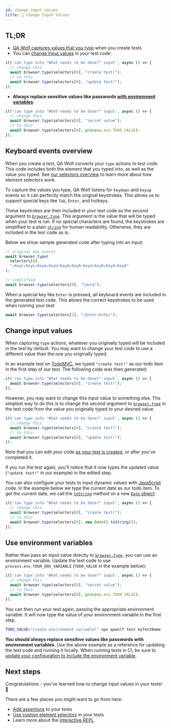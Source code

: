 ```yaml
---
id: change_input_values
title: 📮 Change Input Values
---
```


## TL;DR

- [QA Wolf captures values that you type](#keyboard-events-overview) when you create tests
- You can [change input values](#change-input-values) in your test code:

```js
it('can type into "What needs to be done?" input', async () => {
  // change this
  await browser.type(selectors[0], "create test!");
  // to this
  await browser.type(selectors[0], "update test!");
});
```

- **Always replace sensitive values like passwords [with environment variables](#use-environment-variables)**:

```js
it('can type into "What needs to be done?" input', async () => {
  // change this
  await browser.type(selectors[0], "secret value");
  // to this
  await browser.type(selectors[0], process.env.TODO_VALUE);
});
```

## Keyboard events overview

When you create a test, QA Wolf converts your `type` actions to test code. This code includes both the element that you typed into, as well as the value you typed. See [our selectors overview](use_custom_selectors#selectors-overview) to learn more about how element selectors work.

To capture the values you type, QA Wolf listens for `keydown` and `keyup` events so it can perfectly match the original keystrokes. This allows us to support special keys like `Tab`, `Enter`, and hotkeys.

These keystrokes are then included in your test code as the second argument to [`browser.type`](api/browser/type). This argument is the value that will be typed when your test is run. If no special characters are found, the keystrokes are simplified to a plain [`string`](https://developer.mozilla.org/en-US/docs/Web/JavaScript/Reference/Global_Objects/String) for human readability. Otherwise, they are included in the test code as is.

Below we show sample generated code after typing into an input:

```js
// original key events
await browser.type(
  selectors[0],
  "↓KeyL↑KeyL↓KeyA↓KeyU↑KeyA↓KeyR↑KeyU↑KeyR↓KeyA↑KeyA"
);

// simplified
await browser.type(selectors[0], "laura");
```

When a special key like `Enter` is pressed, all keyboard events are included in the generated test code. This allows the correct keystrokes to be used when running your test:

```js
await browser.type(selectors[1], "↓Enter↑Enter");
```

## Change input values

When capturing `type` actions, whatever you originally typed will be included in the test by default. You may want to change your test code to use a different value than the one you originally typed.

In an example test on [TodoMVC](http://todomvc.com/examples/react), we typed `"create test!"` as our todo item in the first step of our test. The following code was then generated:

```js
it('can type into "What needs to be done?" input', async () => {
  await browser.type(selectors[0], "create test!");
});
```

However, you may want to change this input value to something else. The simplest way to do this is to change the second argument to [`browser.type`](api/browser/type) in the test code from the value you originally typed to your desired value:

```js
it('can type into "What needs to be done?" input', async () => {
  // change this
  await browser.type(selectors[0], "create test!");
  // to this
  await browser.type(selectors[0], "update test!");
});
```

Note that you can edit your code [as your test is created](create_a_test#review-test-code), or after you've completed it.

If you run the test again, you'll notice that it now types the updated value (`"update test!"` in our example) in the edited step.

You can also configure your tests to input dynamic values with [JavaScript](https://developer.mozilla.org/en-US/docs/Web/JavaScript) code. In the example below we type the current date as our todo item. To get the current date, we call the [`toString`](https://developer.mozilla.org/en-US/docs/Web/JavaScript/Reference/Global_Objects/Date/toString) method on a new [`Date` object](https://developer.mozilla.org/en-US/docs/Web/JavaScript/Reference/Global_Objects/Date):

```js
it('can type into "What needs to be done?" input', async () => {
  // change this
  await browser.type(selectors[0], "create test!");
  // to this
  await browser.type(selectors[0], new Date().toString());
});
```

## Use environment variables

Rather than pass an input value directly to [`browser.type`](api/browser/type), you can use an environment variable. Update the test code to use `process.env.YOUR_ENV_VARIABLE` (`TODO_VALUE` in the example below):

```js
it('can type into "What needs to be done?" input', async () => {
  // change this
  await browser.type(selectors[0], "secret value");
  // to this
  await browser.type(selectors[0], process.env.TODO_VALUE);
});
```

You can then run your test again, passing the appropriate environment variable. It will now type the value of your environment variable in the first step.

```bash
TODO_VALUE="create environment variable!" npx qawolf test myTestName
```

**You should always replace sensitive values like passwords with environment variables.** Use the above example as a reference for updating the test code and running it locally. When running tests in CI, be sure to [update your configuration to include the environment variable](run_tests_in_ci#use-environment-variables).

## Next steps

Congratulations - you've learned how to change input values in your tests! 🎉

There are a few places you might want to go from here:

- [Add assertions](add_assertions) to your tests
- [Use custom element selectors](use_custom_selectors) in your tests
- Learn more about the [interactive REPL](use_the_repl)
